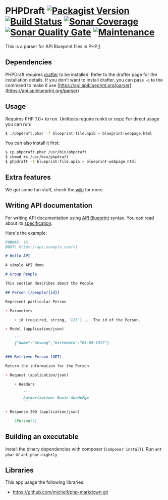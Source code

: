 # PHPDraft [![Packagist Version](https://img.shields.io/packagist/v/smillerdev/phpdraft.svg)](https://github.com/SMillerDev/phpdraft/releases/latest) [![Build Status](https://img.shields.io/travis/smillerdev/phpdraft.svg)](https://travis-ci.org/SMillerDev/phpdraft) [![Sonar Coverage](https://img.shields.io/sonar/https/sonarcloud.io/SMillerDev_phpdraft/coverage.svg)](https://sonarcloud.io/dashboard?id=SMillerDev_phpdraft) [![Sonar Quality Gate](https://img.shields.io/sonar/https/sonarcloud.io/SMillerDev_phpdraft/alert_status.svg)](https://sonarcloud.io/dashboard?id=SMillerDev_phpdraft) [![Maintenance](https://img.shields.io/maintenance/yes/2019.svg)](https://github.com/SMillerDev/phpdraft/commits/master) 
This is a parser for API Blueprint files in PHP.[1](#dependencies)

## Dependencies
PHPDraft requires [drafter](https://github.com/apiaryio/drafter) to be installed. Refer to the drafter page for the installation details. If you don't want to install drafter, you can pass `-o` to the command to make it use [https://api.apiblueprint.org/parser](https://api.apiblueprint.org/parser)

## Usage
Requires PHP 7.0+ to run. Unittests require runkit or uopz
For direct usage you can run:
```bash
$ ./phpdraft.phar -f blueprint-file.apib > blueprint-webpage.html
```
You can also install it first:
```bash
$ cp phpdraft.phar /usr/bin/phpdraft
$ chmod +x /usr/bin/phpdraft
$ phpdraft -f blueprint-file.apib > blueprint-webpage.html
```

## Extra features
We got some fun stuff, check the [wiki](https://github.com/SMillerDev/phpdraft/wiki) for more.

## Writing API documentation

For writing API documentation using [API Blueprint](http://apiblueprint.org/) syntax. You can read about its [specification](https://github.com/apiaryio/api-blueprint/blob/master/API%20Blueprint%20Specification.md).

Here's the example:

```markdown
FORMAT: 1A
HOST: https://api.example.com/v1

# Hello API

A simple API demo

# Group People

This section describes about the People

## Person [/people/{id}]

Represent particular Person

+ Parameters

    + id (required, string, `123`) ... The id of the Person.

+ Model (application/json)

    ```
    {"name":"Gesang","birthdate":"01-09-1917"}
    ```

### Retrieve Person [GET]

Return the information for the Person

+ Request (application/json)

    + Headers

        ```
        Authorization: Basic AbcdeFg=
        ```

+ Response 200 (application/json)

    [Person][]

```

## Building an executable
Install the binary dependencies with composer (`composer install`).
Run `ant phar` or `ant phar-nightly`

## Libraries
This app usage the following libraries:
* https://github.com/michelf/php-markdown.git

